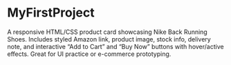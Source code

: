 # MyFirstProject
A responsive HTML/CSS product card showcasing Nike Back Running Shoes. Includes styled Amazon link, product image, stock info, delivery note, and interactive “Add to Cart” and “Buy Now” buttons with hover/active effects. Great for UI practice or e-commerce prototyping.

